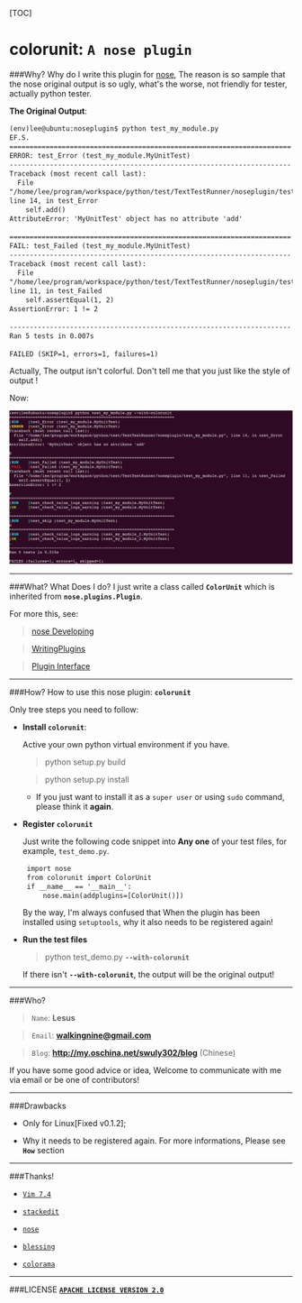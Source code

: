 [TOC]


colorunit: `A nose plugin`
=====================

###Why?
   Why do I write  this plugin for [nose][nose], The reason is so sample that the nose original output is so ugly, what's the worse, not friendly for tester, actually python tester.

**The Original Output**:
```
(env)lee@ubuntu:noseplugin$ python test_my_module.py
EF.S.
======================================================================
ERROR: test_Error (test_my_module.MyUnitTest)
----------------------------------------------------------------------
Traceback (most recent call last):
  File "/home/lee/program/workspace/python/test/TextTestRunner/noseplugin/test_my_module.py", line 14, in test_Error
    self.add()
AttributeError: 'MyUnitTest' object has no attribute 'add'

======================================================================
FAIL: test_Failed (test_my_module.MyUnitTest)
----------------------------------------------------------------------
Traceback (most recent call last):
  File "/home/lee/program/workspace/python/test/TextTestRunner/noseplugin/test_my_module.py", line 11, in test_Failed
    self.assertEqual(1, 2)
AssertionError: 1 != 2

----------------------------------------------------------------------
Ran 5 tests in 0.007s

FAILED (SKIP=1, errors=1, failures=1)
```
Actually, The output isn't colorful. Don't tell me that you just like the style of output !

Now:

![img](./Screenshot_for_colorunit_output.png)

------------------------------------------

###What?
What Does I do? I just write a class called **`ColorUnit`** which is inherited from **`nose.plugins.Plugin`**.

For more this, see:
> [nose Developing](https://nose.readthedocs.org/en/latest/developing.html)

> [WritingPlugins](http://python-nose.googlecode.com/svn/wiki/WritingPlugins.wiki)

> [Plugin Interface](http://nose.readthedocs.org/en/latest/plugins/interface.html#plugin-interface-methods)

--------------------------------

###How?
How to use this nose plugin: **`colorunit`**

Only tree steps you need to follow:

* **Install `colorunit`**:

	Active your own python virtual environment if you have. 
	
	> python setup.py build

	> python setup.py install
	
	* If you just want to install it as a `super user` or using `sudo` command, please think it **again**.


*  **Register `colorunit`**
	
	Just write the following code snippet into **Any one** of your test files, for example, `test_demo.py`. 

		import nose
		from colorunit import ColorUnit
		if __name__ == '__main__':
    		nose.main(addplugins=[ColorUnit()])

	By the way, I'm always confused that When the plugin has been installed using `setuptools`, why it also needs to be registered again!


* **Run the test files**
	
	> python   test_demo.py **`--with-colorunit`**
	
	If there isn't **`--with-colorunit`**, the output will be the original output!

-----------------------------------------------

###Who?
> `Name`: **Lesus**

> `Email`: **walkingnine@gmail.com**

> `Blog`: **http://my.oschina.net/swuly302/blog** (Chinese)

If you have some good advice or idea, Welcome to communicate with me via email or be one of contributors!
 
--------------------------------------

###Drawbacks
* Only for Linux[Fixed v0.1.2];

* Why it needs to be registered again. For more informations, Please see **`How`** section

-----------------------------------------------

###Thanks!

* [`Vim 7.4`](http://vim.wendal.net/)

* [`stackedit`](http://benweet.github.io/stackedit)

* [`nose`][nose]

* [`blessing`](https://pypi.python.org/pypi/blessings/1.5)

* [`colorama`](https://pypi.python.org/pypi/colorama)

----------------------------------------

###LICENSE
[**`APACHE LICENSE VERSION 2.0`**](http://www.apache.org/licenses/LICENSE-2.0.html)


[nose]:https://nose.readthedocs.org/en/latest/
